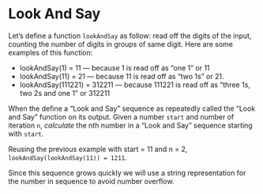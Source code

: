 # Look And Say

Let’s define a function `lookAndSay` as follow: read off the digits of the input, counting the number of digits in groups of same digit. Here are some examples of this function:

* lookAndSay(1) = 11 — because 1 is read off as “one 1” or 11
* lookAndSay(11) = 21  — because 11 is read off as “two 1s” or 21.
* lookAndSay(111221) = 312211 — because 111221 is read off as “three 1s, two 2s and one 1” or 312211

When the define a “Look and Say” sequence as repeatedly called the “Look and Say” function on its output.
Given a number `start` and number of iteration `n`, *calculate* the nth number in a “Look and Say” sequence starting with `start`.

Reusing the previous example with start = 11 and n = 2, `lookAndSay(lookAndSay(11)) = 1211`.

Since this sequence grows quickly we will use a string representation for the number in sequence to avoid number overflow.

